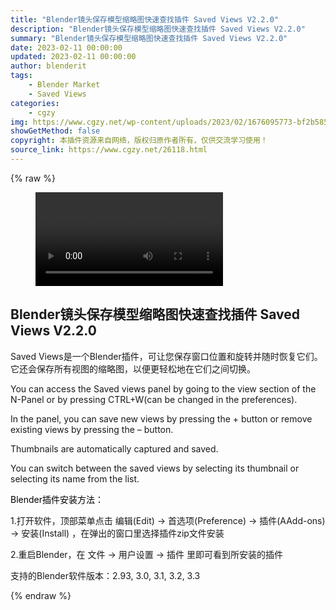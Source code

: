 ```yaml
---
title: "Blender镜头保存模型缩略图快速查找插件 Saved Views V2.2.0"
description: "Blender镜头保存模型缩略图快速查找插件 Saved Views V2.2.0"
summary: "Blender镜头保存模型缩略图快速查找插件 Saved Views V2.2.0"
date: 2023-02-11 00:00:00
updated: 2023-02-11 00:00:00
author: blenderit
tags: 
    - Blender Market
    - Saved Views
categories:
    - cgzy
img: https://www.cgzy.net/wp-content/uploads/2023/02/1676095773-bf2b585aaeb7a04.jpg
showGetMethod: false
copyright: 本插件资源来自网络，版权归原作者所有，仅供交流学习使用！
source_link: https://www.cgzy.net/26118.html
---
```


{% raw %}
<figure class="wp-block-video aligncenter"><video controls src="https://cloud.video.taobao.com/play/u/717183932/p/1/e/6/t/1/397610303923.mp4"></video></figure><div class="wp-block-pandastudio-title"><div class="title_style_01"><h2 id="h2-0">Blender镜头保存模型缩略图快速查找插件 Saved Views V2.2.0</h2></div></div><p class="is-style-text-indent-2em">Saved Views是一个Blender插件，可让您保存窗口位置和旋转并随时恢复它们。它还会保存所有视图的缩略图，以便更轻松地在它们之间切换。</p><p>You can access the Saved views panel by going to the view section of the N-Panel or by pressing CTRL+W(can be changed in the preferences).</p><p>In the panel, you can save new views by pressing the + button or remove existing views by pressing the – button.</p><p>Thumbnails are automatically captured and saved.</p><p>You can switch between the saved views by selecting its thumbnail or selecting its name from the list.</p><p><mark style="background-color:rgba(0, 0, 0, 0)" class="has-inline-color has-vivid-red-color">Blender插件安装方法：</mark></p><p>1.打开软件，顶部菜单点击 编辑(Edit) → 首选项(Preference) → 插件(AAdd-ons) → 安装(Install) ，在弹出的窗口里选择插件zip文件安装</p><p>2.重启Blender，在 文件 → 用户设置 → 插件 里即可看到所安装的插件</p><div class="wp-block-pandastudio-tips"><div class="tip success "><p>支持的Blender软件版本：2.93, 3.0, 3.1, 3.2, 3.3</p>
</div></div>
<div style="display: none">cgzy</div>
{% endraw %}